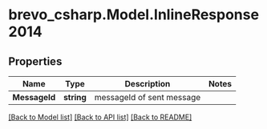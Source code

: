 # brevo_csharp.Model.InlineResponse2014
## Properties

Name | Type | Description | Notes
------------ | ------------- | ------------- | -------------
**MessageId** | **string** | messageId of sent message | 

[[Back to Model list]](../README.md#documentation-for-models) [[Back to API list]](../README.md#documentation-for-api-endpoints) [[Back to README]](../README.md)

